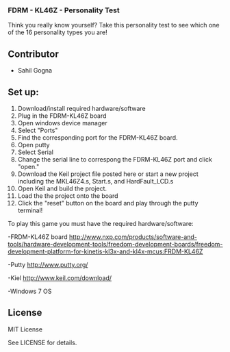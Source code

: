 ### FDRM - KL46Z - Personality Test

Think you really know yourself? Take this personality test to see which one of the 16 personality types you are!


## Contributor


- Sahil Gogna

## Set up:

1. Download/install required hardware/software
2. Plug in the FDRM-KL46Z board
3. Open windows device manager
4. Select "Ports"
5. Find the corresponding port for the FDRM-KL46Z board.
6. Open putty
7. Select Serial
8. Change the serial line to correspong the FDRM-KL46Z port and click "open."
9. Download the Keil project file posted here or start a new project including the MKL46Z4.s, Start.s, and HardFault_LCD.s
10. Open Keil and build the project.
11. Load the the project onto the board
12. Click the "reset" button on the board and play through the putty terminal!

To play this game you must have the required hardware/software:

-FRDM-KL46Z board http://www.nxp.com/products/software-and-tools/hardware-development-tools/freedom-development-boards/freedom-development-platform-for-kinetis-kl3x-and-kl4x-mcus:FRDM-KL46Z

-Putty http://www.putty.org/

-Kiel http://www.keil.com/download/

-Windows 7 OS

## License

MIT License

See LICENSE for details.
